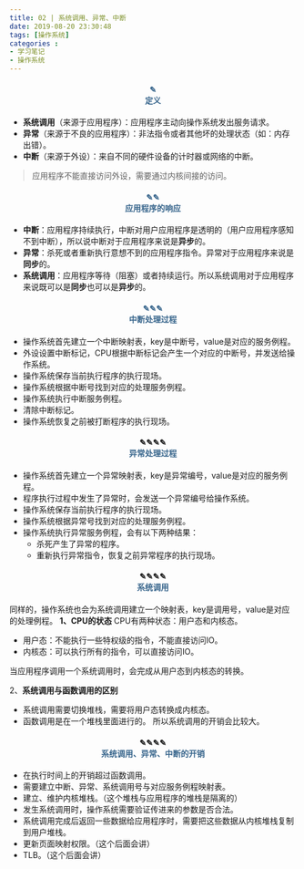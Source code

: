 ```yaml
---
title: 02 | 系统调用、异常、中断
date: 2019-08-20 23:30:48
tags: [操作系统]
categories :
- 学习笔记
- 操作系统
---
```


#### <center><font color = "#36648B">✎</font><br/><font color = "#36648B">定义</font></center>
- **系统调用**（来源于应用程序）：应用程序主动向操作系统发出服务请求。
- **异常**（来源于不良的应用程序）：非法指令或者其他坏的处理状态（如：内存出错）。
- **中断**（来源于外设）：来自不同的硬件设备的计时器或网络的中断。
> 应用程序不能直接访问外设，需要通过内核间接的访问。

#### <center><font color = "#36648B">✎✎</font><br/><font color = "#36648B">应用程序的响应</font></center>
- **中断**：应用程序持续执行，中断对用户应用程序是透明的（用户应用程序感知不到中断），所以说中断对于应用程序来说是**异步**的。
- **异常**：杀死或者重新执行意想不到的应用程序指令。异常对于应用程序来说是**同步**的。
- **系统调用**：应用程序等待（阻塞）或者持续运行。所以系统调用对于应用程序来说既可以是**同步**也可以是**异步**的。

#### <center><font color = "#36648B">✎✎✎</font><br/><font color = "#36648B">中断处理过程</font></center>
- 操作系统首先建立一个中断映射表，key是中断号，value是对应的服务例程。
- 外设设置中断标记，CPU根据中断标记会产生一个对应的中断号，并发送给操作系统。
- 操作系统保存当前执行程序的执行现场。
- 操作系统根据中断号找到对应的处理服务例程。
- 操作系统执行中断服务例程。
- 清除中断标记。  
- 操作系统恢复之前被打断程序的执行现场。

#### <center><fnt color = "#36648B">✎✎✎✎</font><br/><font color = "#36648B">异常处理过程</font></center>
- 操作系统首先建立一个异常映射表，key是异常编号，value是对应的服务例程。
- 程序执行过程中发生了异常时，会发送一个异常编号给操作系统。
- 操作系统保存当前执行程序的执行现场。
- 操作系统根据异常号找到对应的处理服务例程。
- 操作系统执行异常服务例程，会有以下两种结果：
  - 杀死产生了异常的程序。
  - 重新执行异常指令，恢复之前异常程序的执行现场。


#### <center><fnt color = "#36648B">✎✎✎✎</font><br/><font color = "#36648B">系统调用</font></center>
同样的，操作系统也会为系统调用建立一个映射表，key是调用号，value是对应的处理例程。
**1、CPU的状态**
CPU有两种状态：用户态和内核态。
- 用户态：不能执行一些特权级的指令，不能直接访问IO。
- 内核态：可以执行所有的指令，可以直接访问IO。

当应用程序调用一个系统调用时，会完成从用户态到内核态的转换。


2、**系统调用与函数调用的区别**
- 系统调用需要切换堆栈，需要将用户态转换成内核态。
- 函数调用是在一个堆栈里面进行的。
所以系统调用的开销会比较大。

#### <center><fnt color = "#36648B">✎✎✎✎</font><br/><font color = "#36648B">系统调用、异常、中断的开销</font></center>
- 在执行时间上的开销超过函数调用。
- 需要建立中断、异常、系统调用号与对应服务例程映射表。
- 建立、维护内核堆栈。（这个堆栈与应用程序的堆栈是隔离的）
- 发生系统调用时，操作系统需要验证传进来的参数是否合法。
- 系统调用完成后返回一些数据给应用程序时，需要把这些数据从内核堆栈复制到用户堆栈。
- 更新页面映射权限。（这个后面会讲）
- TLB。（这个后面会讲）